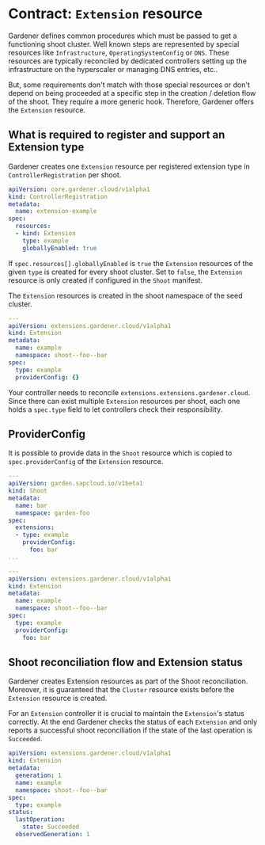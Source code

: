 # Contract: `Extension` resource

Gardener defines common procedures which must be passed to get a functioning shoot cluster. Well known steps are represented by special resources like `Infrastructure`, `OperatingSystemConfig` or `DNS`. These resources are typically reconciled by dedicated controllers setting up the infrastructure on the hyperscaler or managing DNS entries, etc..

But, some requirements don't match with those special resources or don't depend on being proceeded at a specific step in the creation / deletion flow of the shoot. They require a more generic hook. Therefore, Gardener offers the `Extension` resource.

## What is required to register and support an Extension type

Gardener creates one `Extension` resource per registered extension type in `ControllerRegistration` per shoot. 

```yaml
apiVersion: core.gardener.cloud/v1alpha1
kind: ControllerRegistration
metadata:
  name: extension-example
spec:
  resources:
  - kind: Extension
    type: example
    globallyEnabled: true
```

If `spec.resources[].globallyEnabled` is `true` the `Extension` resources of the given `type` is created for every shoot cluster. Set to `false`, the `Extension` resource is only created if configured in the `Shoot` manifest.

The `Extension` resources is created in the shoot namespace of the seed cluster.

```yaml
---
apiVersion: extensions.gardener.cloud/v1alpha1
kind: Extension
metadata:
  name: example
  namespace: shoot--foo--bar
spec:
  type: example
  providerConfig: {}
```

Your controller needs to reconcile `extensions.extensions.gardener.cloud`. Since there can exist multiple `Extension` resources per shoot, each one holds a `spec.type` field to let controllers check their responsibility.

## ProviderConfig
It is possible to provide data in the `Shoot` resource which is copied to `spec.providerConfig` of the `Extension` resource.

```yaml
---
apiVersion: garden.sapcloud.io/v1beta1
kind: Shoot
metadata:
  name: bar
  namespace: garden-foo
spec:
  extensions:
  - type: example
    providerConfig:
      foo: bar
...
```

```yaml
---
apiVersion: extensions.gardener.cloud/v1alpha1
kind: Extension
metadata:
  name: example
  namespace: shoot--foo--bar
spec:
  type: example
  providerConfig:
    foo: bar
```

## Shoot reconciliation flow and Extension status

Gardener creates Extension resources as part of the Shoot reconciliation. Moreover, it is guaranteed that the `Cluster` resource exists before the `Extension` resource is created.

For an `Extension` controller it is crucial to maintain the `Extension`'s status correctly. At the end Gardener checks the status of each `Extension` and only reports a successful shoot reconciliation if the state of the last operation is `Succeeded`.

```yaml
apiVersion: extensions.gardener.cloud/v1alpha1
kind: Extension
metadata:
  generation: 1
  name: example
  namespace: shoot--foo--bar
spec:
  type: example
status:
  lastOperation:
    state: Succeeded
  observedGeneration: 1
```
